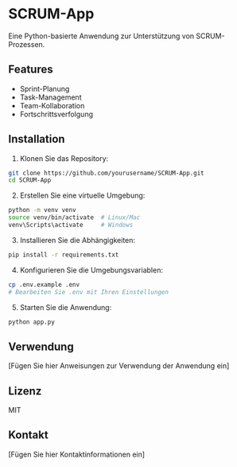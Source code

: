 # SCRUM-App

Eine Python-basierte Anwendung zur Unterstützung von SCRUM-Prozessen.

## Features

- Sprint-Planung
- Task-Management
- Team-Kollaboration
- Fortschrittsverfolgung

## Installation

1. Klonen Sie das Repository:
```bash
git clone https://github.com/yourusername/SCRUM-App.git
cd SCRUM-App
```

2. Erstellen Sie eine virtuelle Umgebung:
```bash
python -m venv venv
source venv/bin/activate  # Linux/Mac
venv\Scripts\activate     # Windows
```

3. Installieren Sie die Abhängigkeiten:
```bash
pip install -r requirements.txt
```

4. Konfigurieren Sie die Umgebungsvariablen:
```bash
cp .env.example .env
# Bearbeiten Sie .env mit Ihren Einstellungen
```

5. Starten Sie die Anwendung:
```bash
python app.py
```

## Verwendung

[Fügen Sie hier Anweisungen zur Verwendung der Anwendung ein]

## Lizenz

MIT

## Kontakt

[Fügen Sie hier Kontaktinformationen ein] 